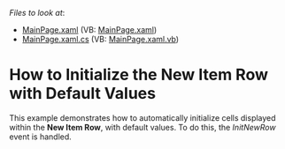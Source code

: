<!-- default file list -->
*Files to look at*:

* [MainPage.xaml](./CS/InitializeNewItemRow/MainPage.xaml) (VB: [MainPage.xaml](./VB/InitializeNewItemRow/MainPage.xaml))
* [MainPage.xaml.cs](./CS/InitializeNewItemRow/MainPage.xaml.cs) (VB: [MainPage.xaml.vb](./VB/InitializeNewItemRow/MainPage.xaml.vb))
<!-- default file list end -->
# How to Initialize the New Item Row with Default Values


<p>This example demonstrates how to automatically initialize cells displayed within the <strong>New Item Row</strong>, with default values. To do this, the <i>InitNewRow</i> event is handled.</p><br />


<br/>


